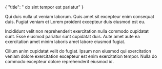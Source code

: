 {
  "title": " do sint tempor est pariatur"
}

Qui duis nulla ut veniam laborum. Quis amet sit excepteur enim consequat duis. Fugiat veniam et Lorem proident excepteur duis eiusmod est eu.

Incididunt velit non reprehenderit exercitation nulla commodo cupidatat sunt. Esse eiusmod pariatur sunt cupidatat duis. Aute amet aute ea exercitation amet minim laboris amet labore eiusmod fugiat.

Cillum anim cupidatat velit do fugiat. Ipsum non eiusmod qui exercitation veniam dolore exercitation excepteur est enim exercitation tempor. Nulla do commodo excepteur dolore reprehenderit eiusmod id.